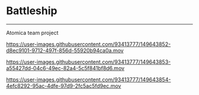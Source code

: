 # Battleship

---

Atomica team project




https://user-images.githubusercontent.com/93413777/149643852-d8ec9101-9712-497f-856d-55920b94ca0a.mov


https://user-images.githubusercontent.com/93413777/149643853-a55427dd-04c6-49ec-82a4-5c5f841bf8d6.mov


https://user-images.githubusercontent.com/93413777/149643854-4efc8292-95ac-4dfe-97d9-2fc5ac5fd9ec.mov
